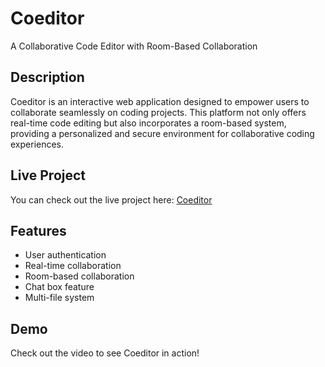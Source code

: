 # Coeditor

A Collaborative Code Editor with Room-Based Collaboration

## Description

Coeditor is an interactive web application designed to empower users to collaborate seamlessly on coding projects. This platform not only offers real-time code editing but also incorporates a room-based system, providing a personalized and secure environment for collaborative coding experiences.

## Live Project

You can check out the live project here: [Coeditor](https://coeditor.msameerahmed.com/)

## Features

- User authentication
- Real-time collaboration
- Room-based collaboration
- Chat box feature
- Multi-file system

## Demo

Check out the video to see Coeditor in action!

